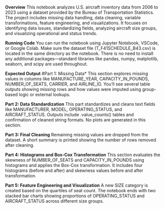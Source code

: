**Overview**
This notebook analyzes U.S. aircraft inventory data from 2006 to 2023 using a dataset provided by the Bureau of Transportation Statistics. The project includes missing data handling, data cleaning, variable transformations, feature engineering, and visualizations. It focuses on identifying data issues, standardizing fields, analyzing aircraft size groups, and visualizing operational and status trends. 

**Running Code**
You can run the notebook using Jupyter Notebook, VSCode, or Google Colab. Make sure the dataset file (T_F41SCHEDULE_B43.csv) is located in the same directory as the notebook. There is no need to install any additional packages—standard libraries like pandas, numpy, matplotlib, seaborn, and scipy are used throughout. 

**Expected Output**
#Part 1: Missing Data*
This section explores missing values in columns like MANUFACTURE_YEAR, CAPACITY_IN_POUNDS, NUMBER_OF_SEATS, CARRIER, and AIRLINE_ID. You’ll see several table outputs showing missing rows and how values were imputed using group-based logic or external lookups. 

**Part 2: Data Standardization**
This part standardizes and cleans text fields like MANUFACTURER, MODEL, OPERATING_STATUS, and AIRCRAFT_STATUS. Outputs include .value_counts() tables and confirmation of cleaned string formats. No plots are generated in this section. 

**Part 3: Final Cleaning**
Remaining missing values are dropped from the dataset. A short summary is printed showing the number of rows removed after cleaning.

**Part 4: Histograms and Box-Cox Transformation**
This section evaluates the skewness of NUMBER_OF_SEATS and CAPACITY_IN_POUNDS using histograms and applies the Box-Cox transformation. It includes four histograms (before and after) and skewness values before and after transformation.

**Part 5: Feature Engineering and Visualization**
A new SIZE category is created based on the quartiles of seat count. The notebook ends with two stacked bar charts showing proportions of OPERATING_STATUS and AIRCRAFT_STATUS across different size groups.
